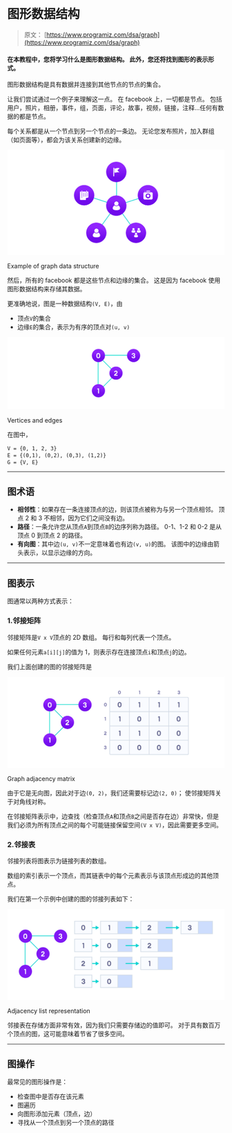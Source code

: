 # 图形数据结构

> 原文： [https://www.programiz.com/dsa/graph](https://www.programiz.com/dsa/graph)

#### 在本教程中，您将学习什么是图形数据结构。 此外，您还将找到图形的表示形式。

图形数据结构是具有数据并连接到其他节点的节点的集合。

让我们尝试通过一个例子来理解这一点。 在 facebook 上，一切都是节点。 包括用户，照片，相册，事件，组，页面，评论，故事，视频，链接，注释...任何有数据的都是节点。

每个关系都是从一个节点到另一个节点的一条边。 无论您发布照片，加入群组（如页面等），都会为该关系创建新的边缘。

![graph data structure explained using facebook's example. Users, groups, pages, events, etc. are represented as nodes and their relationships - friend, joining a group, liking a page are represented as links between nodes](img/85cd94ece58965f7646c95b7496418ba.png "Example of graph data structure")

Example of graph data structure



然后，所有的 facebook 都是这些节点和边缘的集合。 这是因为 facebook 使用图形数据结构来存储其数据。

更准确地说，图是一种数据结构`(V, E)`，由

*   顶点`V`的集合
*   边缘`E`的集合，表示为有序的顶点对`(u, v)`

![a graph contains vertices that are like points and edges that connect the points](img/abf9b1eff586dcbc635ccd0aedc5d1c0.png "Vertices and edges")

Vertices and edges



在图中，

```
V = {0, 1, 2, 3}
E = {(0,1), (0,2), (0,3), (1,2)}
G = {V, E}
```

* * *

## 图术语

*   **相邻性**：如果存在一条连接顶点的边，则该顶点被称为与另一个顶点相邻。 顶点 2 和 3 不相邻，因为它们之间没有边。
*   **路径**：一条允许您从顶点`A`到顶点`B`的边序列称为路径。 0-1、1-2 和 0-2 是从顶点 0 到顶点 2 的路径。
*   **有向图**：其中边`(u, v)`不一定意味着也有边`(v, u)`的图。 该图中的边缘由箭头表示，以显示边缘的方向。

* * *

## 图表示

图通常以两种方式表示：

### 1.邻接矩阵

邻接矩阵是`V x V`顶点的 2D 数组。 每行和每列代表一个顶点。

如果任何元素`a[i][j]`的值为 1，则表示存在连接顶点`i`和顶点`j`的边。

我们上面创建的图的邻接矩阵是

![graph adjacency matrix for sample graph shows that the value of matrix element is 1 for the row and column that have an edge and 0 for row and column that don't have an edge](img/770a8f4913ca61c9bbb1de31b7f97dad.png "Graph adjacency matrix")

Graph adjacency matrix



由于它是无向图，因此对于边`(0, 2)`，我们还需要标记边`(2, 0)`； 使邻接矩阵关于对角线对称。

在邻接矩阵表示中，边查找（检查顶点`A`和顶点`B`之间是否存在边）非常快，但是我们必须为所有顶点之间的每个可能链接保留空间`(V x V)`，因此需要更多空间。

### 2.邻接表

邻接列表将图表示为链接列表的数组。

数组的索引表示一个顶点，而其链表中的每个元素表示与该顶点形成边的其他顶点。

我们在第一个示例中创建的图的邻接列表如下：

![adjacency list representation represents graph as array of linked lists where index represents the vertex and each element in linked list represents the edges connected to that vertex](img/a0cdb21344c49353e73743f80fe28594.png "Adjacency list representation")

Adjacency list representation



邻接表在存储方面非常有效，因为我们只需要存储边的值即可。 对于具有数百万个顶点的图，这可能意味着节省了很多空间。

* * *

## 图操作

最常见的图形操作是：

*   检查图中是否存在该元素
*   图遍历
*   向图形添加元素（顶点，边）
*   寻找从一个顶点到另一个顶点的路径